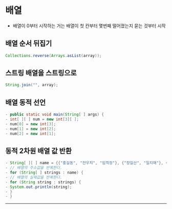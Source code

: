 # 배열
* 배열이 0부터 시작하는 거는 배열이 첫 칸부터 몇번째 떨어졌는지 묻는 것부터 시작

## 배열 순서 뒤집기
```java
Collections.reverse(Arrays.asList(array));
```

## 스트링 배열을 스트링으로
```java
String.join("", array);
```

## 배열 동적 선언
```java
- public static void main(String[ ] args) {
- int[ ][ ] num = new int[3][ ];
- num[0] = new int[3];
- num[1] = new int[2];
- num[2] = new int[1];
```

## 동적 2차원 배열 값 반환
```java
- String[ ][ ] name = {{"홍길동", "전우치", "임꺽정"}, {"장길산", "일지매"}, {"조세형"}};
- // 배열의 주소값을 반복한다.
- for (String[ ] strings : name) {
- // 배열의 실제값을 반복한다.
- for (String string : strings) {
- System.out.println(string);
- }
- }
```


<hr/>
